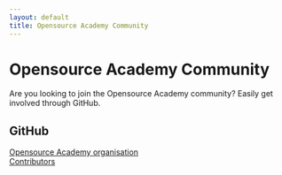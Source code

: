 ```yaml
---
layout: default
title: Opensource Academy Community
---
```

# Opensource Academy Community

Are you looking to join the Opensource Academy community? Easily get involved through GitHub.

## GitHub
[Opensource Academy organisation](https://github.com/opensource-academy)  
[Contributors](https://github.com/Opensource-Academy/contributors)  

